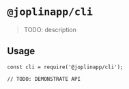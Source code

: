 # `@joplinapp/cli`

> TODO: description

## Usage

```
const cli = require('@joplinapp/cli');

// TODO: DEMONSTRATE API
```
